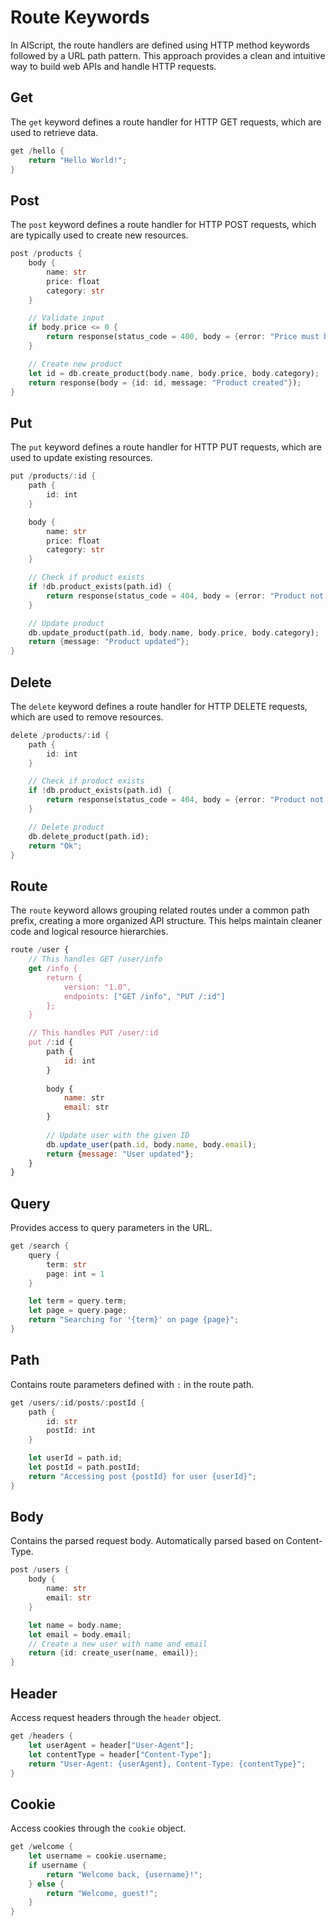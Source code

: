 # Route Keywords

In AIScript, the route handlers are defined using HTTP method keywords followed by a URL path pattern. This approach provides a clean and intuitive way to build web APIs and handle HTTP requests.

## Get

The `get` keyword defines a route handler for HTTP GET requests, which are used to retrieve data.

```rust
get /hello {
    return "Hello World!";
}
```

## Post

The `post` keyword defines a route handler for HTTP POST requests, which are typically used to create new resources.

```rust
post /products {
    body {
        name: str
        price: float
        category: str
    }

    // Validate input
    if body.price <= 0 {
        return response(status_code = 400, body = {error: "Price must be positive"});
    }

    // Create new product
    let id = db.create_product(body.name, body.price, body.category);
    return response(body = {id: id, message: "Product created"});
}
```

## Put

The `put` keyword defines a route handler for HTTP PUT requests, which are used to update existing resources.

```rust
put /products/:id {
    path {
        id: int
    }

    body {
        name: str
        price: float
        category: str
    }

    // Check if product exists
    if !db.product_exists(path.id) {
        return response(status_code = 404, body = {error: "Product not found"});
    }

    // Update product
    db.update_product(path.id, body.name, body.price, body.category);
    return {message: "Product updated"};
}
```

## Delete

The `delete` keyword defines a route handler for HTTP DELETE requests, which are used to remove resources.

```rust
delete /products/:id {
    path {
        id: int
    }

    // Check if product exists
    if !db.product_exists(path.id) {
        return response(status_code = 404, body = {error: "Product not found"});
    }

    // Delete product
    db.delete_product(path.id);
    return "Ok";
}
```

## Route

The `route` keyword allows grouping related routes under a common path prefix, creating a more organized API structure. This helps maintain cleaner code and logical resource hierarchies.

```js
route /user {
    // This handles GET /user/info
    get /info {
        return {
            version: "1.0",
            endpoints: ["GET /info", "PUT /:id"]
        };
    }

    // This handles PUT /user/:id
    put /:id {
        path {
            id: int
        }
        
        body {
            name: str
            email: str
        }
        
        // Update user with the given ID
        db.update_user(path.id, body.name, body.email);
        return {message: "User updated"};
    }
}
```

## Query

Provides access to query parameters in the URL.

```rust
get /search {
    query {
        term: str
        page: int = 1
    }

    let term = query.term;
    let page = query.page;
    return "Searching for '{term}' on page {page}";
}
```

## Path

Contains route parameters defined with `:` in the route path.

```rust
get /users/:id/posts/:postId {
    path {
        id: str
        postId: int
    }

    let userId = path.id;
    let postId = path.postId;
    return "Accessing post {postId} for user {userId}";
}
```

## Body

Contains the parsed request body. Automatically parsed based on Content-Type.

```rust
post /users {
    body {
        name: str
        email: str
    }

    let name = body.name;
    let email = body.email;
    // Create a new user with name and email
    return {id: create_user(name, email)};
}
```

## Header

Access request headers through the `header` object.

```rust
get /headers {
    let userAgent = header["User-Agent"];
    let contentType = header["Content-Type"];
    return "User-Agent: {userAgent}, Content-Type: {contentType}";
}
```

## Cookie

Access cookies through the `cookie` object.

```rust
get /welcome {
    let username = cookie.username;
    if username {
        return "Welcome back, {username}!";
    } else {
        return "Welcome, guest!";
    }
}
```
